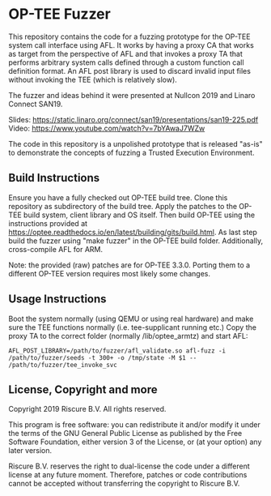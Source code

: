 
# OP-TEE Fuzzer

This repository contains the code for a fuzzing prototype for the OP-TEE system call interface using AFL. It works by having a proxy CA that works as target from the perspective of AFL and that invokes a proxy TA that performs arbitrary system calls defined through a custom function call definition format. An AFL post library is used to discard invalid input files without invoking the TEE (which is relatively slow).

The fuzzer and ideas behind it were presented at Nullcon 2019 and Linaro Connect SAN19.

Slides: https://static.linaro.org/connect/san19/presentations/san19-225.pdf
Video: https://www.youtube.com/watch?v=7bYAwaJ7WZw

The code in this repository is a unpolished prototype that is released "as-is" to demonstrate the concepts of fuzzing a Trusted Execution Environment.

## Build Instructions

Ensure you have a fully checked out OP-TEE build tree. Clone this repository as subdirectory of the build tree. Apply the patches to the OP-TEE build system, client library and OS itself. Then build OP-TEE using the instructions provided at https://optee.readthedocs.io/en/latest/building/gits/build.html. As last step build the fuzzer using "make fuzzer" in the OP-TEE build folder. Additionally, cross-compile AFL for ARM.

Note: the provided (raw) patches are for OP-TEE 3.3.0. Porting them to a different OP-TEE version requires most likely some changes.

## Usage Instructions

Boot the system normally (using QEMU or using real hardware) and make sure the TEE functions normally (i.e. tee-supplicant running etc.) Copy the proxy TA to the correct folder (normally /lib/optee_armtz) and start AFL:

`AFL_POST_LIBRARY=/path/to/fuzzer/afl_validate.so
afl-fuzz -i /path/to/fuzzer/seeds -t 300+ -o /tmp/state -M $1 -- /path/to/fuzzer/tee_invoke_svc`

## License, Copyright and more

Copyright 2019 Riscure B.V. All rights reserved.

This program is free software: you can redistribute it and/or modify
it under the terms of the GNU General Public License as published by
the Free Software Foundation, either version 3 of the License, or
(at your option) any later version.

Riscure B.V. reserves the right to dual-license the code under a different license at any future moment. Therefore, patches or code contributions cannot be accepted without transferring the copyright to Riscure B.V.

